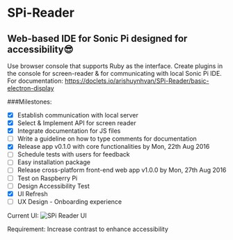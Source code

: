 # SPi-Reader 

## Web-based IDE for Sonic Pi designed for accessibility:sunglasses: 

Use browser console that supports Ruby as the interface. Create plugins in the console for screen-reader & for communicating with local Sonic Pi IDE.
For documentation: https://doclets.io/arishuynhvan/SPi-Reader/basic-electron-display 

###Milestones:
- [x] Establish communication with local server
- [x] Select & Implement API for screen reader
- [x] Integrate documentation for JS files
- [ ] Write a guideline on how to type comments for documentation
- [x] Release app v0.1.0 with core functionalities by Mon, 22th Aug 2016
- [ ] Schedule tests with users for feedback 
- [ ] Easy installation package
- [ ] Release cross-platform front-end web app v1.0.0 by Mon, 27th Aug 2016
- [ ] Test on Raspberry Pi
- [ ] Design Accessibility Test 
- [x] UI Refresh
- [ ] UX Design - Onboarding experience

Current UI:
![SPi Reader UI](/relative/path/to/img.jpg?raw=true "UI v0.2.0")

Requirement: Increase contrast to enhance accessibility

